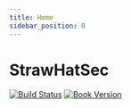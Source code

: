 ```yaml
---
title: Home
sidebar_position: 0
---
```


# StrawHatSec

[![Build Status][build-image]][build-url]
[![Book Version][tag-image]][tag-url]

[build-image]: https://img.shields.io/github/workflow/status/niqdev/strawhatsec/Website%20CI?style=flat-square
[build-url]: https://github.com/niqdev/strawhatsec/actions/workflows/website-ci.yml

[tag-image]: https://img.shields.io/github/tag/niqdev/strawhatsec.svg?style=popout-square&color=orange&label=version
[tag-url]: https://niqdev.github.io/strawhatsec
